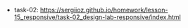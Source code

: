 * task-02:
https://sergiioz.github.io/homework/lesson-15_responsive/task-02_design-lab-responsive/index.html
